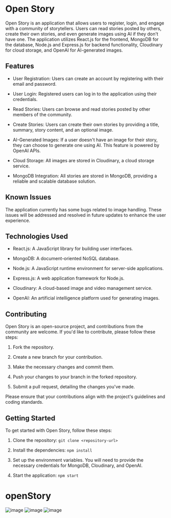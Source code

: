 ﻿# Open Story

Open Story is an application that allows users to register, login, and engage with a community of storytellers. Users can read stories posted by others, create their own stories, and even generate images using AI if they don't have one. The application utilizes React.js for the frontend, MongoDB for the database, Node.js and Express.js for backend functionality, Cloudinary for cloud storage, and OpenAI for AI-generated images.

## Features

- User Registration: Users can create an account by registering with their email and password.

- User Login: Registered users can log in to the application using their credentials.

- Read Stories: Users can browse and read stories posted by other members of the community.

- Create Stories: Users can create their own stories by providing a title, summary, story content, and an optional image.

- AI-Generated Images: If a user doesn't have an image for their story, they can choose to generate one using AI. This feature is powered by OpenAI APIs.

- Cloud Storage: All images are stored in Cloudinary, a cloud storage service.

- MongoDB Integration: All stories are stored in MongoDB, providing a reliable and scalable database solution.

## Known Issues

The application currently has some bugs related to image handling. These issues will be addressed and resolved in future updates to enhance the user experience.

## Technologies Used

- React.js: A JavaScript library for building user interfaces.

- MongoDB: A document-oriented NoSQL database.

- Node.js: A JavaScript runtime environment for server-side applications.

- Express.js: A web application framework for Node.js.

- Cloudinary: A cloud-based image and video management service.

- OpenAI: An artificial intelligence platform used for generating images.

## Contributing

Open Story is an open-source project, and contributions from the community are welcome. If you'd like to contribute, please follow these steps:

1. Fork the repository.

2. Create a new branch for your contribution.

3. Make the necessary changes and commit them.

4. Push your changes to your branch in the forked repository.

5. Submit a pull request, detailing the changes you've made.

Please ensure that your contributions align with the project's guidelines and coding standards.

## Getting Started

To get started with Open Story, follow these steps:

1. Clone the repository: `git clone <repository-url>`

2. Install the dependencies: `npm install`

3. Set up the environment variables. You will need to provide the necessary credentials for MongoDB, Cloudinary, and OpenAI.

4. Start the application: `npm start`
# openStory
![image](https://github.com/aadityazz/openStory/assets/67819043/cfe168d3-a2db-4625-870f-96a60bb3b9a2)
![image](https://github.com/aadityazz/openStory/assets/67819043/3bae0964-6581-4e62-b957-5ffb20f339f1)
![image](https://github.com/aadityazz/openStory/assets/67819043/16eeed21-78b3-4ff3-94b2-077708800f9e)

